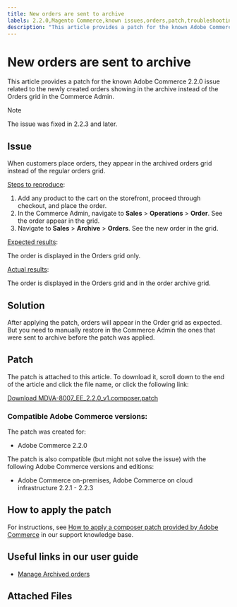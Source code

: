 ```yaml
---
title: New orders are sent to archive
labels: 2.2.0,Magento Commerce,known issues,orders,patch,troubleshooting,Adobe Commerce,cloud infrastructure,admin,on-premises
description: "This article provides a patch for the known Adobe Commerce 2.2.0 issue related to the newly created orders showing in the archive instead of the Orders grid in the Commerce Admin."
---
```


# New orders are sent to archive

This article provides a patch for the known Adobe Commerce 2.2.0 issue related to the newly created orders showing in the archive instead of the Orders grid in the Commerce Admin.

>[!NOTE]
>
>The issue was fixed in 2.2.3 and later.

## Issue

When customers place orders, they appear in the archived orders grid instead of the regular orders grid.

<u>Steps to reproduce</u>:

1. Add any product to the cart on the storefront, proceed through checkout, and place the order.
1. In the Commerce Admin, navigate to **Sales** > **Operations** > **Order**. See the order appear in the grid.
1. Navigate to **Sales** > **Archive** > **Orders**. See the new order in the grid.

<u>Expected results</u>:

The order is displayed in the Orders grid only.

<u>Actual results</u>:

The order is displayed in the Orders grid and in the order archive grid.

## Solution

After applying the patch, orders will appear in the Order grid as expected. But you need to manually restore in the Commerce Admin the ones that were sent to archive before the patch was applied.

## Patch

The patch is attached to this article. To download it, scroll down to the end of the article and click the file name, or click the following link:

 [Download MDVA-8007\_EE\_2.2.0\_v1.composer.patch](assets/MDVA-8007_EE_2.2.0_v1.composer.patch.zip)

### Compatible Adobe Commerce versions:

The patch was created for:

* Adobe Commerce 2.2.0

The patch is also compatible (but might not solve the issue) with the following Adobe Commerce versions and editions:

* Adobe Commerce on-premises, Adobe Commerce on cloud infrastructure 2.2.1 - 2.2.3

## How to apply the patch

For instructions, see [How to apply a composer patch provided by Adobe Commerce](https://support.magento.com/hc/en-us/articles/360028367731) in our support knowledge base.

## Useful links in our user guide

* [Manage Archived orders](https://docs.magento.com/user-guide/sales/order-archive.html)

## Attached Files 
